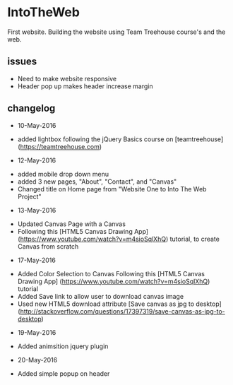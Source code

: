 # IntoTheWeb
First website. Building the website using Team Treehouse course's and the web.

## issues
* Need to make website responsive
* Header pop up makes header increase margin

## changelog
* 10-May-2016 
 - added lightbox following the jQuery Basics course on [teamtreehouse] (https://teamtreehouse.com)

* 12-May-2016
 - added mobile drop down menu 
 - added 3 new pages, "About", "Contact", and "Canvas"
 - Changed title on Home page from "Website One to Into The Web Project"
 
* 13-May-2016
 - Updated Canvas Page with a Canvas
 - Following this [HTML5 Canvas Drawing App] (https://www.youtube.com/watch?v=m4sioSqlXhQ) tutorial, to create Canvas from scratch
 
* 17-May-2016
 - Added Color Selection to Canvas Following this [HTML5 Canvas Drawing App] (https://www.youtube.com/watch?v=m4sioSqlXhQ) tutorial
 - Added Save link to allow user to download canvas image
 - Used new HTML5 download attribute [Save canvas as jpg to desktop] (http://stackoverflow.com/questions/17397319/save-canvas-as-jpg-to-desktop)
 
* 19-May-2016
 - Added animsition jquery plugin

* 20-May-2016
 - Added simple popup on header

 
 